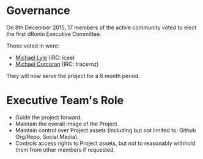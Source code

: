 Governance
==========
On 8th December 2015, 17 members of the active community voted to elect the first dRonin Executive Committee.

Those voted in were: 
* [Michael Lyle](https://github.com/mlyle) (IRC: icee)
* [Michael Corcoran](https://github.com/tracernz) (IRC: tracernz)

They will now serve the project for a 6 month period.

Executive Team's Role
=====================
* Guide the project forward.
* Maintain the overall image of the Project.
* Maintain control over Project assets (including but not limited to: Github Org/Repo, Social Media).
* Controls access rights to Project assets, but not to reasonably withhold them from other members if requested.
